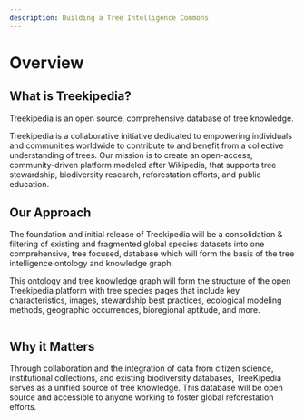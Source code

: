 ```yaml
---
description: Building a Tree Intelligence Commons
---
```


# Overview

## What is Treekipedia?

Treekipedia is an open source, comprehensive database of tree knowledge.

Treekipedia is a collaborative initiative dedicated to empowering individuals and communities worldwide to contribute to and benefit from a collective understanding of trees. Our mission is to create an open-access, community-driven platform modeled after Wikipedia, that supports tree stewardship, biodiversity research, reforestation efforts, and public education.


## Our Approach

The foundation and initial release of Treekipedia will be a consolidation & filtering of existing and fragmented global species datasets into one comprehensive, tree focused, database which will form the basis of the tree intelligence ontology and knowledge graph.

This ontology and tree knowledge graph will form the structure of the open Treekipedia platform with tree species pages that include key characteristics, images, stewardship best practices, ecological modeling methods, geographic occurrences, bioregional aptitude, and more.

<figure><img src="../.gitbook/assets/Screenshot 2024-09-18 at 3.37.58 PM.png" alt=""><figcaption></figcaption></figure>



## Why it Matters


Through collaboration and the integration of data from citizen science, institutional collections, and existing biodiversity databases, TreeKipedia serves as a unified source of tree knowledge. This database will be open source and accessible to anyone working to foster global reforestation efforts.&#x20;




